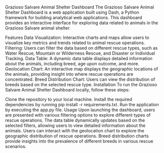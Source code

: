 Grazioso Salvare Animal Shelter Dashboard
The Grazioso Salvare Animal Shelter Dashboard is a web application built using Dash, a Python framework for building analytical web applications. This dashboard provides an interactive interface for exploring data related to animals in the Grazioso Salvare animal shelter.

Features
Data Visualization: Interactive charts and maps allow users to visualize key metrics and trends related to animal rescue operations.
Filtering: Users can filter the data based on different rescue types, such as Water Rescue, Mountain or Wilderness Rescue, and Disaster or Individual Tracking.
Data Table: A dynamic data table displays detailed information about the animals, including breed, age upon outcome, and more.
Geolocation Chart: An interactive map displays the geographic locations of the animals, providing insight into where rescue operations are concentrated.
Breed Distribution Chart: Users can view the distribution of breeds based on the selected rescue type.
Installation
To run the Grazioso Salvare Animal Shelter Dashboard locally, follow these steps:

Clone the repository to your local machine.
Install the required dependencies by running pip install -r requirements.txt.
Run the application by executing the app.py file.
Usage
Upon launching the dashboard, users are presented with various filtering options to explore different types of rescue operations.
The data table dynamically updates based on the selected filters, allowing users to view detailed information about the animals.
Users can interact with the geolocation chart to explore the geographic distribution of rescue operations.
Breed distribution charts provide insights into the prevalence of different breeds in various rescue scenarios.
